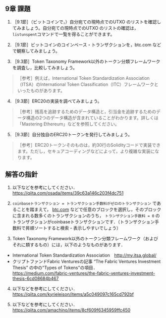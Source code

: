## 9章 課題

1. ［9.1節］（ビットコインで，）自分宛ての現時点でのUTXO のリストを確認してみましょう。自分宛ての現時点でのUTXO のリストの確認は，`listunspent`コマンドで一覧を得ることができます。

2. ［9.1節］ビットコインのコインベース・トランザクションを，btc.com などで観察してみましょう。

3. ［9.3節］Token Taxonomy Framework以外のトークン分類フレームワークを調査し，比較してみましょう。<br>
> ［参考］例えば，International Token Standardization Association（ITSA）のInternational Token Classification（ITC）フレームワークといったものがあります。

4. ［9.3節］ERC20の実装を調べてみましょう。<br>
> ［参考］残高を追跡するためのデータ構造と，引当金を追跡するためのデータ構造の2つのデータ構造が含まれていることがわかります。詳しくは「Mastering Ethereum」などを参照してください。

5. ［9.3節］自分独自のERC20トークンを発行してみましょう。<br>
> ［参考］ERC20トークンそのものは，約30行のSolidityコードで実装できます。ただし，セキュアコーディングなどによって，より複雑な実装になります。

## 解答の指針
1. 以下などを参考にしてください．<br>
https://qiita.com/osada/items/39c63a146c203f4dc751

2. `coinbaseトランザクション = トランザクション手数料がゼロのトランザクション`
であることを踏まえて，
[btc.com](https://btc.com/) などで任意のブロックを選択し，そのブロックに含まれる数多くのトランザクションのうち， `トランザクション手数料 = 0` のトランザクションがcoinbaseトランザクションです．（トランザクション手数料で昇順ソートすると検索・表示しやすいでしょう）

3. Token Taxonomy Framework以外のトークン分類フレームワーク（およびそれに類するもの）には，以下のようなものがあります．
- International Token Standardization Association　http://my.itsa.global/
- クリプトファンドFabric Venturesの記事 “The Fabric Ventures Investment Thesis” の中の"Types of Tokens"の項目．<br>
https://medium.com/fabric-ventures/the-fabric-ventures-investment-thesis-6cd08684b467

4. 以下などを参考にしてください．<br>
https://qiita.com/kyrieleison/items/a5c049097c165cd792bf

5. 以下などを参考にしてください．<br>
https://qiita.com/amachino/items/8cf609f6345959ffc450
